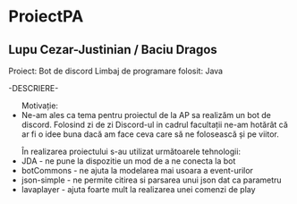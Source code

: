 # ProiectPA
Lupu Cezar-Justinian / Baciu Dragos
-
Proiect: Bot de discord
Limbaj de programare folosit: Java

-DESCRIERE-
<ul>
  Motivație:
  <li>
    Ne-am ales ca tema pentru proiectul de la AP sa realizăm un bot de discord. Folosind zi de zi Discord-ul in cadrul facultații ne-am hotărât că ar fi o idee buna dacă am face ceva care să ne folosească și pe viitor.
  </li>
</ul>
<ul>
  În realizarea proiectului s-au utilizat următoarele tehnologii: 
  <li> JDA - ne pune la dispozitie un mod de a ne conecta la bot</li>
  <li> botCommons - ne ajuta la modelarea mai usoara a event-urilor</li>
  <li> json-simple - ne permite citirea si parsarea unui json dat ca parametru</li>
  <li> lavaplayer - ajuta foarte mult la realizarea unei comenzi de play</li>
</ul>

